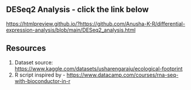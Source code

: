 ## DESeq2 Analysis - click the link below
https://htmlpreview.github.io/?https://github.com/Anusha-K-R/differential-expression-analysis/blob/main/DESeq2_analysis.html


## Resources
1. Dataset source: https://www.kaggle.com/datasets/usharengaraju/ecological-footprint
2. R script inspired by - https://www.datacamp.com/courses/rna-seq-with-bioconductor-in-r
